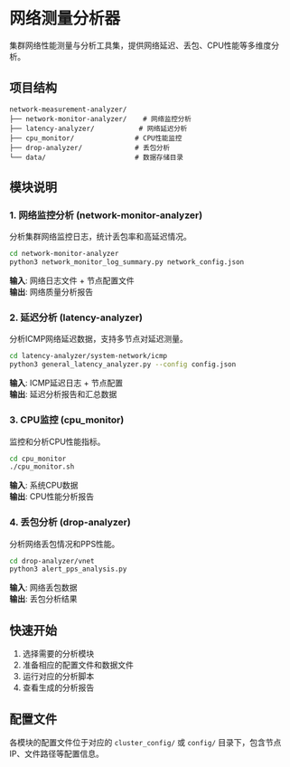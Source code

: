 # 网络测量分析器

集群网络性能测量与分析工具集，提供网络延迟、丢包、CPU性能等多维度分析。

## 项目结构

```
network-measurement-analyzer/
├── network-monitor-analyzer/    # 网络监控分析
├── latency-analyzer/           # 网络延迟分析
├── cpu_monitor/               # CPU性能监控
├── drop-analyzer/             # 丢包分析
└── data/                      # 数据存储目录
```

## 模块说明

### 1. 网络监控分析 (network-monitor-analyzer)

分析集群网络监控日志，统计丢包率和高延迟情况。

```bash
cd network-monitor-analyzer
python3 network_monitor_log_summary.py network_config.json
```

**输入**: 网络日志文件 + 节点配置文件  
**输出**: 网络质量分析报告

### 2. 延迟分析 (latency-analyzer)

分析ICMP网络延迟数据，支持多节点对延迟测量。

```bash
cd latency-analyzer/system-network/icmp
python3 general_latency_analyzer.py --config config.json
```

**输入**: ICMP延迟日志 + 节点配置  
**输出**: 延迟分析报告和汇总数据

### 3. CPU监控 (cpu_monitor)

监控和分析CPU性能指标。

```bash
cd cpu_monitor
./cpu_monitor.sh
```

**输入**: 系统CPU数据  
**输出**: CPU性能分析报告

### 4. 丢包分析 (drop-analyzer)

分析网络丢包情况和PPS性能。

```bash
cd drop-analyzer/vnet
python3 alert_pps_analysis.py
```

**输入**: 网络丢包数据  
**输出**: 丢包分析结果

## 快速开始

1. 选择需要的分析模块
2. 准备相应的配置文件和数据文件
3. 运行对应的分析脚本
4. 查看生成的分析报告

## 配置文件

各模块的配置文件位于对应的 `cluster_config/` 或 `config/` 目录下，包含节点IP、文件路径等配置信息。 